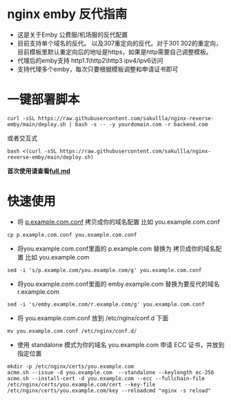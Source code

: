 # nginx emby 反代指南
- 这是关于Emby 公费服/机场服的反代配置
- 目前支持单个域名的反代。 以及307重定向的反代。对于301 302的重定向，目前模板里默认重定向后的地址是https，如果是http需要自己调整模板。
- 代理后的emby支持 http1.1\http2\http3 ipv4/ipv6访问
- 支持代理多个emby，每次只要根据模板调整和申请证书即可

# 一键部署脚本
```shell
curl -sSL https://raw.githubusercontent.com/sakullla/nginx-reverse-emby/main/deploy.sh | bash -s -- -y yourdomain.com -r backend.com
```
或者交互式
```shell
bash <(curl -sSL https://raw.githubusercontent.com/sakullla/nginx-reverse-emby/main/deploy.sh)
```


**首次使用请查看[full.md](full.md)**
# 快速使用

- 将 [p.example.com.conf](conf.d/p.example.com.conf) 拷贝成你的域名配置 比如 you.example.com.conf
```shell
cp p.example.com.conf you.example.com.conf
```

- 将you.example.com.conf里面的 p.example.com 替换为 拷贝成你的域名配置 比如 you.example.com
```shell
sed -i 's/p.example.com/you.example.com/g' you.example.com.conf
```

- 将you.example.com.conf里面的 emby.example.com 替换为要反代的域名 r.example.com
```shell
sed -i 's/emby.example.com/r.example.com/g' you.example.com.conf
```

- 将 you.example.com.conf 放到 /etc/nginx/conf.d 下面
```shell
mv you.example.com.conf /etc/nginx/conf.d/
```

- 使用 standalone 模式为你的域名 you.example.com 申请 ECC 证书，并放到指定位置

```shell
mkdir -p /etc/nginx/certs/you.example.com
acme.sh --issue -d you.example.com  --standalone --keylength ec-256
acme.sh --install-cert -d you.example.com --ecc --fullchain-file /etc/nginx/certs/you.example.com/cert --key-file /etc/nginx/certs/you.example.com/key --reloadcmd "nginx -s reload"
```





